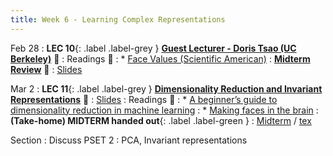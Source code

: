 ```yaml
---
title: Week 6 - Learning Complex Representations
---
```


Feb 28
: **LEC 10**{: .label .label-grey } **[Guest Lecturer - Doris Tsao (UC Berkeley)](https://harvard.hosted.panopto.com/Panopto/Pages/Viewer.aspx?id=b66b1086-f2a3-4f43-b807-ae2b01612419)** 🎥
: Readings 📖
: * [Face Values (Scientific American)](https://canvas.harvard.edu/files/14451539/download?download_frd=1)
: **[Midterm Review](https://harvard.hosted.panopto.com/Panopto/Pages/Viewer.aspx?id=11721056-11a4-4233-b7d9-ae4b000356e1)** 🎥
    : [Slides](https://canvas.harvard.edu/files/14468459/download?download_frd=1)

Mar 2
:  **LEC 11**{: .label .label-grey } **[Dimensionality Reduction and Invariant Representations](#)** 🎥
    : [Slides](https://canvas.harvard.edu/files/14477675/download?download_frd=1)
: Readings 📖
: * [A beginner’s guide to dimensionality reduction in machine learning](https://canvas.harvard.edu/files/14472118/download?download_frd=1)
: * [Making faces in the brain](https://canvas.harvard.edu/files/14472119/download?download_frd=1)
:  **(Take-home) MIDTERM handed out**{: .label .label-green } 
    : [Midterm](https://canvas.harvard.edu/files/14488382/download?download_frd=1) / [tex](https://canvas.harvard.edu/files/14488384/download?download_frd=1)

Section
: Discuss PSET 2
: PCA, Invariant representations
